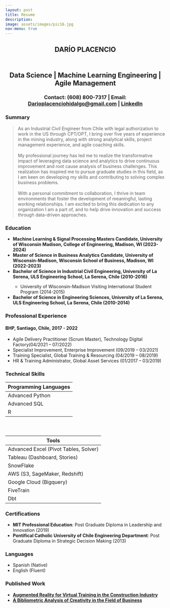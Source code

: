 ```yaml
---
layout: post
title: Resume
description: 
image: assets/images/pic16.jpg
nav-menu: true
---
```


<!-- One -->
<section id="one">
	<div class="inner">
		<header class="major">
			<h1>DARÍO PLACENCIO</h1>
		</header>

<!-- Content -->
<style>
    .centered {
        text-align: center;
    }
</style>
<div class="centered">
    <h2 id="content">Data Science | Machine Learning Engineering | Agile Management</h2>
    <h3>Contact: (608) 800-7317 | Email: <a href="mailto:Darioplacenciohidalgo@gmail.com">Darioplacenciohidalgo@gmail.com</a> | <a href="linkedin.com/in/darioplacencio">LinkedIn</a></h3>
</div>
<div class="row">
    <div class="col-6 col-12-small">
        <h3>Summary</h3>
        <blockquote>As an Industrial Civil Engineer from Chile with legal authorization to work in the US through CPT/OPT, I bring over five years of experience in the mining industry, along with strong analytical skills, project management experience, and agile coaching skills.
        <br><br>     
        My professional journey has led me to realize the transformative impact of leveraging data science and analytics to drive continuous improvement and root cause analysis of business challenges. This realization has inspired me to pursue graduate studies in this field, as I am keen on developing my skills and contributing to solving complex business problems. 
        <br><br>
        With a personal commitment to collaboration, I thrive in team environments that foster the development of meaningful, lasting working relationships. I am excited to bring this dedication to any organization I am a part of, and to help drive innovation and success through data-driven approaches.</blockquote>
    </div>
    <div class="col-6 col-12-small">
        <h3>Education</h3>
        <ul>
            <li><b>Machine Learning & Signal Processing Masters Candidate, University of Wisconsin Madison, College of Engineering, Madison, WI (2023-2024)</b></li>
            <li><b>Master of Science in Business Analytics Candidate, University of Wisconsin-Madison, Wisconsin School of Business, Madison, WI (2022-2023)</b></li>
            <li><b>Bachelor of Science in Industrial Civil Engineering, University of La Serena, ULS Engineering School, La Serena, Chile (2010-2016)</b></li>
            <ul>
                <li>University of Wisconsin-Madison Visiting International Student Program (2014-2015)</li>
            </ul>
            <li><b>Bachelor of Science in Engineering Sciences, University of La Serena, ULS Engineering School, La Serena, Chile (2010-2014)</b></li> 
        </ul>
    </div>
</div>
<div class="row">
    <div class="col-6 col-12-small">
        <h3>Professional Experience</h3>
        <h4><b>BHP, Santiago, Chile, 2017 - 2022</b></h4>
        <ul>
            <li>Agile Delivery Practitioner (Scrum Master), Technology Digital Factory(04/2021 – 07/2022)</li>
            <li>Specialist Improvement, Enterprise Improvement (09/2019 – 03/2021)</li>
            <li>Training Specialist, Global Training & Resourcing (04/2019 – 08/2019)</li>
            <li>HR & Training Administrator, Global Asset Services (01/2017 – 03/2019)</li>
        </ul>
    </div>
</div>
<div class="row">
    <div class="col-6 col-12-small">
        <h3>Technical Skills</h3>
        <div class="table-wrapper">
            <div class="table-container">
                <table>
                    <thead>
                        <tr>
                            <th>Programming Languages</th>
                        </tr>
                    </thead>
                    <tbody>
                        <tr>
                            <td>Advanced Python</td>
                        </tr>
                        <tr>
                            <td>Advanced SQL</td>
                        </tr>
                        <tr>
                            <td>R</td>
                        </tr>
                    </tbody>
                </table>
            </div>
        </div>
    </div>
    <div class="col-6 col-12-small">
        <h3>&nbsp;</h3>
        <div class="table-wrapper">
            <div class="table-container">
                <table>
                    <thead>
                        <tr>
                            <th>Tools</th>
                        </tr>
                    </thead>
                    <tbody>
                        <tr>
                            <td>Advanced Excel (Pivot Tables, Solver)</td>
                        </tr>
                        <tr>
                            <td>Tableau (Dashboard, Stories)</td>
                        </tr>
                        <tr>
                            <td>SnowFlake</td>
                        </tr>
                        <tr>
                            <td>AWS (S3, SageMaker, Redshift)</td>
                        </tr>
                        <tr>
                            <td>Google Cloud (Bigquery)</td>
                        </tr>
                        <tr>
                            <td>FiveTrain</td>
                        </tr>
                        <tr>
                            <td>Dbt</td>
                        </tr>
                    </tbody>
                </table>
            </div>
        </div>
    </div>
</div>
<div class="row">
    <div class="col-6 col-12-small">
        <h3>Certifications</h3>
        <ul>
            <li><b>MIT Professional Education</b>: Post Graduate Diploma in Leadership and Innovation (2019)</li>
            <li><b>Pontifical Catholic University of Chile Engineering Department</b>: Post Graduate Diploma in Strategic Decision Making (2013)</li>
        </ul>
    </div>
    <div class="col-6 col-12-small">
        <h3>Languages</h3>
        <ul>
            <li>Spanish (Native)</li>
            <li>English (Fluent)</li>
        </ul>
    </div>
</div>
<div class="row">
    <div class="col-6 col-12-small">
        <h3>Published Work</h3>
        <div class="box">
        <ul>
            <li><a href="https://content.iospress.com/articles/work/wor205049"><b>Augmented Reality for Virtual Training in the Construction Industry</b></a></li>
            <li><a href="https://doi.org/10.1016/j.jbusres.2017.12.011"><b>A Bibliometric Analysis of Creativity in the Field of Business</b></a></li>
        </ul>
        </div>
    </div>
